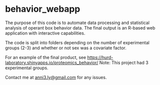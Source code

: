 # behavior_webapp
The purpose of this code is to automate data processing and statistical analysis of operant box behavior data. The final output is an R-based web application with interactive capabilities. 

The code is split into folders depending on the number of experimental groups (2-3) and whether or not sex was a covariate factor. 

For an example of the final product, see https://hurd-laboratory.shinyapps.io/proteomics_behavior/
Note: This project had 3 experimental groups.

Contact me at anni3.ly@gmail.com for any issues.
